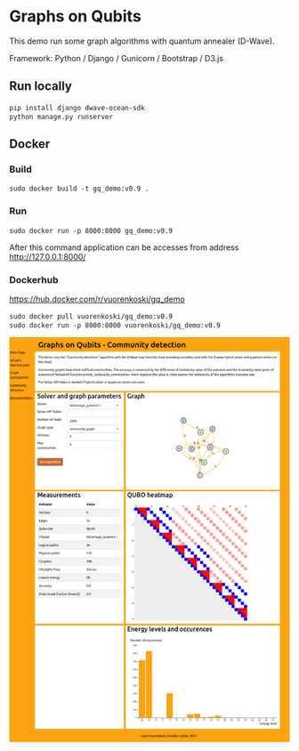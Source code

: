 # Graphs on Qubits

This demo run some graph algorithms with quantum annealer (D-Wave). 

Framework: Python / Django / Gunicorn / Bootstrap / D3.js

## Run locally

```
pip install django dwave-ocean-sdk
python manage.py runserver
```

## Docker

### Build

```
sudo docker build -t gq_demo:v0.9 .
```

### Run

```
sudo docker run -p 8000:8000 gq_demo:v0.9
```

After this command application can be accesses from address http://127.0.0.1:8000/

### Dockerhub

https://hub.docker.com/r/vuorenkoski/gq_demo

```
sudo docker pull vuorenkoski/gq_demo:v0.9
sudo docker run -p 8000:8000 vuorenkoski/gq_demo:v0.9
```

![screenshot](screenshot.png)
